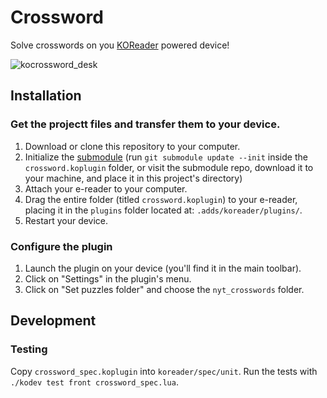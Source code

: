 # Crossword

Solve crosswords on you [KOReader](https://github.com/koreader/koreader) powered device!

![kocrossword_desk](https://user-images.githubusercontent.com/82218266/156276756-26628c01-8441-44eb-8c09-b8d14c515c31.png)

## Installation

### Get the projectt files and transfer them to your device.

1. Download or clone this repository to your computer.
2. Initialize the [submodule](https://github.com/doshea/nyt_crosswords/tree/623e72e99b25a524c85b56bf832dd7cd8c2a34a9) (run `git submodule update --init` inside the `crossword.koplugin` folder, or visit the submodule repo, download it to your machine, and place it in this project's directory)
3. Attach your e-reader to your computer.
4. Drag the entire folder (titled `crossword.koplugin`) to your e-reader, placing it in the `plugins` folder located at: `.adds/koreader/plugins/`.
5. Restart your device.

### Configure the plugin 

1. Launch the plugin on your device (you'll find it in the main toolbar).
2. Click on "Settings" in the plugin's menu.
3. Click on "Set puzzles folder" and choose the `nyt_crosswords` folder.

## Development

### Testing

Copy `crossword_spec.koplugin` into `koreader/spec/unit`. Run the tests with `./kodev test front crossword_spec.lua`.
